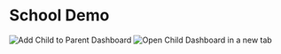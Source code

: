 # School Demo
![Add Child to Parent Dashboard](https://i.imgur.com/AX8xP1g.png)
![Open Child Dashboard in a new tab](https://i.imgur.com/H6pCIM9.png)
